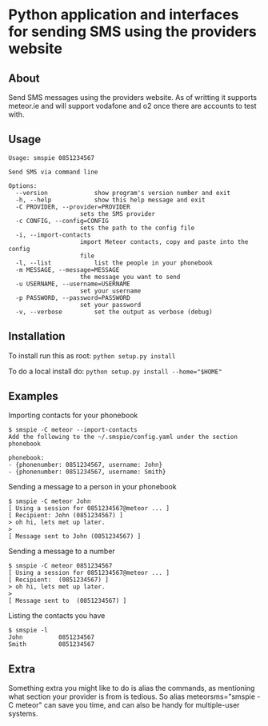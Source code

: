 Python application and interfaces for sending SMS using the providers website
=============================================================================

About
------------
Send SMS messages using the providers website. As of writting it supports 
meteor.ie and will support vodafone and o2 once there are accounts to test with.

Usage
------------

	Usage: smspie 0851234567

	Send SMS via command line

	Options:
	  --version             show program's version number and exit
	  -h, --help            show this help message and exit
	  -C PROVIDER, --provider=PROVIDER
		                sets the SMS provider
	  -c CONFIG, --config=CONFIG
		                sets the path to the config file
	  -i, --import-contacts
		                import Meteor contacts, copy and paste into the config
		                file
	  -l, --list            list the people in your phonebook
	  -m MESSAGE, --message=MESSAGE
		                the message you want to send
	  -u USERNAME, --username=USERNAME
		                set your username
	  -p PASSWORD, --password=PASSWORD
		                set your password
	  -v, --verbose         set the output as verbose (debug)


Installation
------------
To install run this as root: `python setup.py install`

To do a local install do: `python setup.py install --home="$HOME"`

Examples
------------
Importing contacts for your phonebook

	$ smspie -C meteor --import-contacts
	Add the following to the ~/.smspie/config.yaml under the section phonebook

	phonebook:
	- {phonenumber: 0851234567, username: John}
	- {phonenumber: 0851234567, username: Smith}

Sending a message to a person in your phonebook

	$ smspie -C meteor John
	[ Using a session for 0851234567@meteor ... ]
	[ Recipient: John (0851234567) ]
	> oh hi, lets met up later.
	> 
	[ Message sent to John (0851234567) ]

Sending a message to a number

	$ smspie -C meteor 0851234567
	[ Using a session for 0851234567@meteor ... ]
	[ Recipient:  (0851234567) ]
	> oh hi, lets met up later.
	> 
	[ Message sent to  (0851234567) ]

Listing the contacts you have

	$ smspie -l
	John          0851234567
	Smith         0851234567

Extra
------------
Something extra you might like to do is alias the commands, as mentioning what
section your provider is from is tedious. So alias meteorsms="smspie -C meteor"
can save you time, and can also be handy for multiple-user systems.
